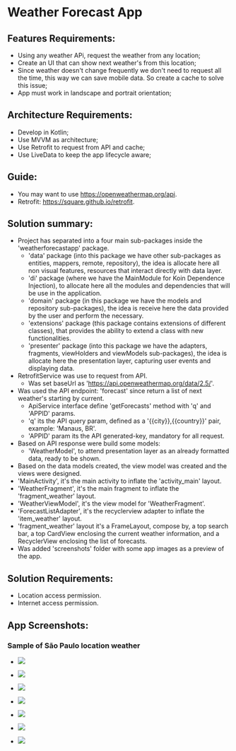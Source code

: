 # Weather Forecast App

## Features Requirements:
 * Using any weather APi, request the weather from any location;
 * Create an UI that can show next weather's from this location;
 * Since weather doesn't change frequently we don't need to request all the time, this way we can save mobile data. So create a cache to solve this issue;
 * App must work in landscape and portrait orientation;

## Architecture Requirements:
 * Develop in Kotlin;
 * Use MVVM as architecture;
 * Use Retrofit to request from API and cache;
 * Use LiveData to keep the app lifecycle aware;

## Guide:
 * You may want to use https://openweathermap.org/api.
 * Retrofit: https://square.github.io/retrofit.

## Solution summary:
 * Project has separated into a four main sub-packages inside the 'weatherforecastapp' package.
   * 'data' package (into this package we have other sub-packages as entities, mappers, remote, repository), the idea is allocate here all non visual features, resources that interact directly with data layer.
   * 'di' package (where we have the MainModule for Koin Dependence Injection), to allocate here all the modules and dependencies that will be use in the application.
   * 'domain' package (in this package we have the models and repository sub-packages), the idea is receive here the data provided by the user and perform the necessary.
   * 'extensions' package (this package contains extensions of different classes), that provides the ability to extend a class with new functionalities.
   * 'presenter' package (into this package we have the adapters, fragments, viewHolders and viewModels sub-packages), the idea is allocate here the presentation layer, capturing user events and displaying data.
 * RetrofitService was use to request from API.
   * Was set baseUrl as 'https://api.openweathermap.org/data/2.5/'.
 * Was used the API endpoint: 'forecast' since return a list of next weather's starting by current.
   * ApiService interface define 'getForecasts' method with 'q' and 'APPID' params.
   * 'q' its the API query param, defined as a '{{city}},{{country}}' pair, example: 'Manaus, BR'.
   * 'APPID' param its the API generated-key,  mandatory  for all request.
 * Based on API response were build some models:
   * 'WeatherModel', to attend presentation layer as an already formatted data, ready to be shown.
 * Based on the data models created, the view model was created and the views were designed.
 * 'MainActivity', it's the main activity to inflate the 'activity_main' layout.
 * 'WeatherFragment', it's the main fragment to inflate the 'fragment_weather' layout.
 * 'WeatherViewModel', it's the view model for 'WeatherFragment'.
 * 'ForecastListAdapter', it's the recyclerview adapter to inflate the 'item_weather' layout.
 * 'fragment_weather' layout it's a FrameLayout, compose by, a top search bar, a top CardView enclosing the current weather information, and a RecyclerView enclosing the list of forecasts.
 * Was added 'screenshots' folder with some app images as a preview of the app.

## Solution Requirements:
 * Location access permission.
 * Internet access permission.

## App Screenshots:

### Sample of São Paulo location weather
 * ![](app/screenshots/Screenshot_20220712_193454.png)


 * ![](app/screenshots/Screenshot_20220712_193715.png)


 * ![](app/screenshots/Screenshot_20220712_193756.png)


 * ![](app/screenshots/Screenshot_20220712_193819.png)


 * ![](app/screenshots/Screenshot_20220712_193859.png)


 * ![](app/screenshots/Screenshot_20220712_193924.png)


 * ![](app/screenshots/Screenshot_20220712_194029.png)